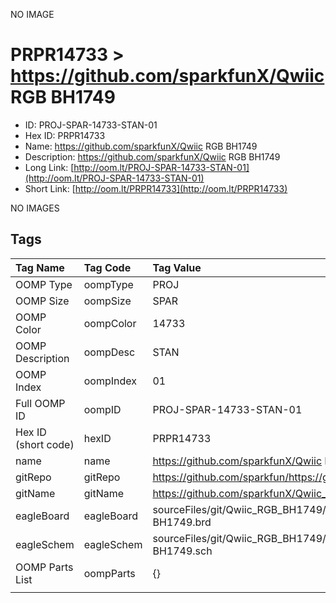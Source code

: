 


  
NO IMAGE  
# PRPR14733 > https://github.com/sparkfunX/Qwiic RGB BH1749

- ID: PROJ-SPAR-14733-STAN-01
- Hex ID: PRPR14733
- Name: https://github.com/sparkfunX/Qwiic RGB BH1749
- Description: https://github.com/sparkfunX/Qwiic RGB BH1749
- Long Link: [http://oom.lt/PROJ-SPAR-14733-STAN-01](http://oom.lt/PROJ-SPAR-14733-STAN-01)
- Short Link: [http://oom.lt/PRPR14733](http://oom.lt/PRPR14733)
  
NO IMAGES  
## Tags
  

|Tag Name|Tag Code|Tag Value|
| :--- | :--- | :--- |
|OOMP Type|oompType|PROJ|
|OOMP Size|oompSize|SPAR|
|OOMP Color|oompColor|14733|
|OOMP Description|oompDesc|STAN|
|OOMP Index|oompIndex|01|
|Full OOMP ID|oompID|PROJ-SPAR-14733-STAN-01|
|Hex ID (short code)|hexID|PRPR14733|
|name|name|https://github.com/sparkfunX/Qwiic RGB BH1749|
|gitRepo|gitRepo|https://github.com/sparkfun/https://github.com/sparkfunX/Qwiic_RGB_BH1749|
|gitName|gitName|https://github.com/sparkfunX/Qwiic_RGB_BH1749|
|eagleBoard|eagleBoard|sourceFiles/git/Qwiic_RGB_BH1749/Hardware/Qwiic RGB Sensor - BH1749.brd|
|eagleSchem|eagleSchem|sourceFiles/git/Qwiic_RGB_BH1749/Hardware/Qwiic RGB Sensor - BH1749.sch|
|OOMP Parts List|oompParts|{}|
||||
